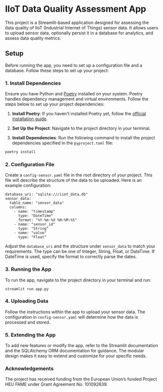# IIoT Data Quality Assessment App

This project is a Streamlit-based application designed for assessing the data quality of IIoT (Industrial Internet of Things) sensor data. It allows users to upload sensor data, optionally persist it in a database for analytics, and assess data quality metrics.

## Setup

Before running the app, you need to set up a configuration file and a database. Follow these steps to set up your project:

### 1. Install Dependencies

Ensure you have Python and [Poetry](https://python-poetry.org/docs/#installation) installed on your system. Poetry handles dependency management and virtual environments. Follow the steps below to set up your project dependencies:

1. **Install Poetry**: If you haven't installed Poetry yet, follow the [official installation guide](https://python-poetry.org/docs/#installation).

2. **Set Up the Project**: Navigate to the project directory in your terminal.

3. **Install Dependencies**: Run the following command to install the project dependencies specified in the `pyproject.toml` file:

```bash
poetry install
```

### 2. Configuration File
Create a `config-sensor.yaml` file in the root directory of your project. This file will describe the structure of the data to be uploaded. Here is an example configuration:
``` 
database_uri: "sqlite:///iiot_data.db"
sensor_data:
  table_name: "sensor_data"
  columns:
    - name: "timestamp"
      type: "DateTime"
      format: "%Y-%m-%d %H:%M:%S"
    - name: "sensor_id"
      type: "String"
    - name: "value"
      type: "Float"
```

Adjust the `database_uri` and the structure under `sensor_data` to match your requirements. The type can be one of Integer, String, Float, or DateTime. If DateTime is used, specify the format to correctly parse the dates.

### 3. Running the App
To run the app, navigate to the project directory in your terminal and run:

```
streamlit run app.py
```

### 4. Uploading Data
Follow the instructions within the app to upload your sensor data. The configuration in `config-sensor.yaml` will determine how the data is processed and stored.

### 5. Extending the App
To add new features or modify the app, refer to the Streamlit documentation and the SQLAlchemy ORM documentation for guidance. The modular design makes it easy to extend and customize for your specific needs.

### Acknowledgements
The project has received funding from the European Union’s funded Project HEU FAME under Grant Agreement No. 101092639.